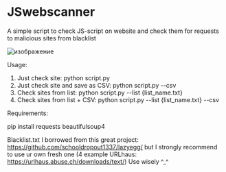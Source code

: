 # JSwebscanner
A simple script to check JS-script on website and check them for requests to malicious sites from blacklist

![изображение](https://github.com/user-attachments/assets/590a8b55-ccc4-47e5-8a7f-38a49b73995e)

Usage:

1. Just check site: python script.py
2. Just check site and save as CSV:	python script.py --csv
3. Check sites from list:	python script.py --list {list_name.txt}
4. Check sites from list + CSV:	python script.py --list {list_name.txt} --csv

Requirements:

pip install requests beautifulsoup4

Blacklist.txt I borrowed from this great project: https://github.com/schooldropout1337/lazyegg/
but I strongly recommend to use ur own fresh one (4 example URLhaus: https://urlhaus.abuse.ch/downloads/text/)
Use wisely ^_^
